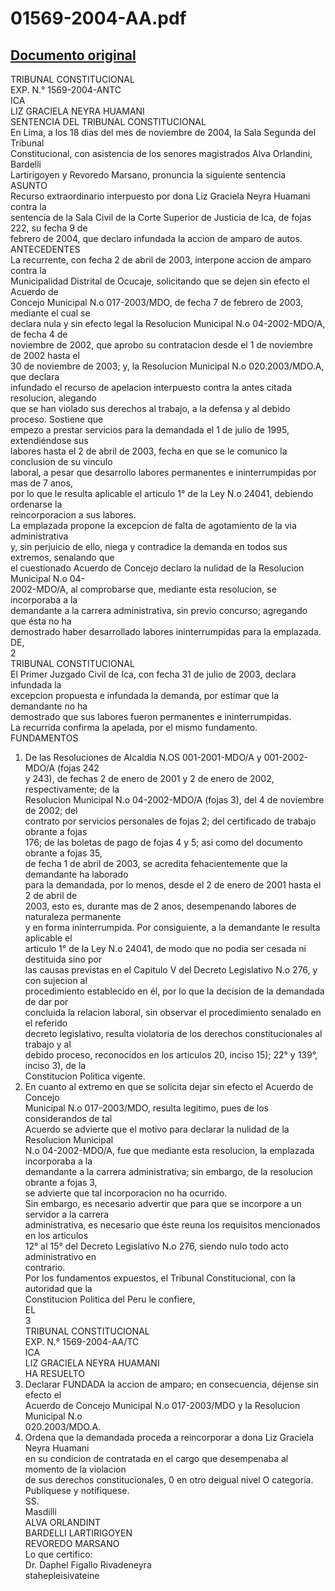 
01569-2004-AA.pdf
=================
  
[Documento original](https://tc.gob.pe/jurisprudencia/2004/01569-2004-AA.pdf)  
---  
TRIBUNAL CONSTITUCIONAL  
EXP. N.° 1569-2004-ANTC  
ICA  
LIZ GRACIELA NEYRA HUAMANI  
SENTENCIA DEL TRIBUNAL CONSTITUCIONAL  
En Lima, a los 18 dias del mes de noviembre de 2004, la Sala Segunda del Tribunal  
Constitucional, con asistencia de los senores magistrados Alva Orlandini, Bardelli  
Lartirigoyen y Revoredo Marsano, pronuncia la siguiente sentencia  
ASUNTO  
Recurso extraordinario interpuesto por dona Liz Graciela Neyra Huamani contra la  
sentencia de la Sala Civil de la Corte Superior de Justicia de Ica, de fojas 222, su fecha 9 de  
febrero de 2004, que declaro infundada la accion de amparo de autos.  
ANTECEDENTES  
La recurrente, con fecha 2 de abril de 2003, interpone accion de amparo contra la  
Municipalidad Distrital de Ocucaje, solicitando que se dejen sin efecto el Acuerdo de  
Concejo Municipal N.o 017-2003/MDO, de fecha 7 de febrero de 2003, mediante el cual se  
declara nula y sin efecto legal la Resolucion Municipal N.o 04-2002-MDO/A, de fecha 4 de  
noviembre de 2002, que aprobo su contratacion desde el 1 de noviembre de 2002 hasta el  
30 de noviembre de 2003; y, la Resolucion Municipal N.o 020.2003/MDO.A, que declara  
infundado el recurso de apelacion interpuesto contra la antes citada resolucion, alegando  
que se han violado sus derechos al trabajo, a la defensa y al debido proceso. Sostiene que  
empezo a prestar servicios para la demandada el 1 de julio de 1995, extendiéndose sus  
labores hasta el 2 de abril de 2003, fecha en que se le comunico la conclusion de su vinculo  
laboral, a pesar que desarrollo labores permanentes e ininterrumpidas por mas de 7 anos,  
por lo que le resulta aplicable el articulo 1° de la Ley N.o 24041, debiendo ordenarse la  
reincorporacion a sus labores.  
La emplazada propone la excepcion de falta de agotamiento de la via administrativa  
y, sin perjuicio de ello, niega y contradice la demanda en todos sus extremos, senalando que  
el cuestionado Acuerdo de Concejo declaro la nulidad de la Resolucion Municipal N.o 04-  
2002-MDO/A, al comprobarse que, mediante esta resolucion, se incorporaba a la  
demandante a la carrera administrativa, sin previo concurso; agregando que ésta no ha  
demostrado haber desarrollado labores ininterrumpidas para la emplazada.  
DE,  
2  
TRIBUNAL CONSTITUCIONAL  
El Primer Juzgado Civil de Ica, con fecha 31 de julio de 2003, declara infundada la  
excepcion propuesta e infundada la demanda, por estimar que la demandante no ha  
demostrado que sus labores fueron permanentes e ininterrumpidas.  
La recurrida confirma la apelada, por el mismo fundamento.  
FUNDAMENTOS  
1. De las Resoluciones de Alcaldia N.OS 001-2001-MDO/A y 001-2002-MDO/A (fojas 242  
y 243), de fechas 2 de enero de 2001 y 2 de enero de 2002, respectivamente; de la  
Resolucion Municipal N.o 04-2002-MDO/A (fojas 3), del 4 de noviembre de 2002; del  
contrato por servicios personales de fojas 2; del certificado de trabajo obrante a fojas  
176; de las boletas de pago de fojas 4 y 5; asi como del documento obrante a fojas 35,  
de fecha 1 de abril de 2003, se acredita fehacientemente que la demandante ha laborado  
para la demandada, por lo menos, desde el 2 de enero de 2001 hasta el 2 de abril de  
2003, esto es, durante mas de 2 anos, desempenando labores de naturaleza permanente  
y en forma ininterrumpida. Por consiguiente, a la demandante le resulta aplicable el  
articulo 1° de la Ley N.o 24041, de modo que no podia ser cesada ni destituida sino por  
las causas previstas en el Capitulo V del Decreto Legislativo N.o 276, y con sujecion al  
procedimiento establecido en él, por lo que la decision de la demandada de dar por  
concluida la relacion laboral, sin observar el procedimiento senalado en el referido  
decreto legislativo, resulta violatoria de los derechos constitucionales al trabajo y al  
debido proceso, reconocidos en los articulos 20, inciso 15); 22° y 139°, inciso 3), de la  
Constitucion Politica vigente.  
2. En cuanto al extremo en que se solicita dejar sin efecto el Acuerdo de Concejo  
Municipal N.o 017-2003/MDO, resulta legitimo, pues de los considerandos de tal  
Acuerdo se advierte que el motivo para declarar la nulidad de la Resolucion Municipal  
N.o 04-2002-MDO/A, fue que mediante esta resolucion, la emplazada incorporaba a la  
demandante a la carrera administrativa; sin embargo, de la resolucion obrante a fojas 3,  
se advierte que tal incorporacion no ha ocurrido.  
Sin embargo, es necesario advertir que para que se incorpore a un servidor a la carrera  
administrativa, es necesario que éste reuna los requisitos mencionados en los articulos  
12° al 15° del Decreto Legislativo N.o 276, siendo nulo todo acto administrativo en  
contrario.  
Por los fundamentos expuestos, el Tribunal Constitucional, con la autoridad que la  
Constitucion Politica del Peru le confiere,  
EL  
3  
TRIBUNAL CONSTITUCIONAL  
EXP. N.° 1569-2004-AA/TC  
ICA  
LIZ GRACIELA NEYRA HUAMANI  
HA RESUELTO  
1. Declarar FUNDADA la accion de amparo; en consecuencia, déjense sin efecto el  
Acuerdo de Concejo Municipal N.o 017-2003/MDO y la Resolucion Municipal N.o  
020.2003/MDO.A.  
2. Ordena que la demandada proceda a reincorporar a dona Liz Graciela Neyra Huamani  
en su condicion de contratada en el cargo que desempenaba al momento de la violacion  
de sus derechos constitucionales, 0 en otro deigual nivel O categoria.  
Publiquese y notifiquese.  
SS.  
Masdilli  
ALVA ORLANDINT  
BARDELLI LARTIRIGOYEN  
REVOREDO MARSANO  
Lo que certifico:  
Dr. Daphel Figallo Rivadeneyra  
stahepleisivateine